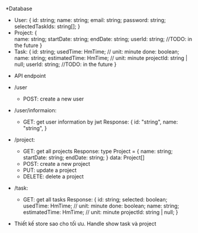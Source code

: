 \*Database

- User:
  {
  id: string;
  name: string;
  email: string;
  password: string;
  selectedTaskIds: string[];
  }
- Project:
  {  
  name: string;
  startDate: string;
  endDate: string;
  userId: string; //TODO: in the future
  }
- Task:
  {
  id: string;
  usedTime: HmTime; // unit: minute
  done: boolean;
  name: string;
  estimatedTime: HmTime; // unit: minute
  projectId: string | null;
  userId: string; //TODO: in the future
  }

* API endpoint

- /user

  - POST: create a new user

- /user/informaion:

  - GET: get user information by jwt
    Response:
    {
    id: "string",
    name: "string",
    }

- /project:
  - GET: get all projects
    Response:
    type Project =
    {
    name: string;
    startDate: string;
    endDate: string;
    }
    data: Project[]
  - POST: create a new project
  - PUT: update a project
  - DELETE: delete a project
- /task:

  - GET: get all tasks
    Response:
    {
    id: string;
    selected: boolean;
    usedTime: HmTime; // unit: minute
    done: boolean;
    name: string;
    estimatedTime: HmTime; // unit: minute
    projectId: string | null;
    }

- Thiết kế store sao cho tối ưu.
  Handle show task và project
